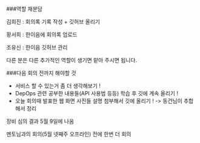 ###역할 재분담

김희진 : 회의록 기록 작성 + 깃허브 올리기

황서희 : 한이음에 회의록 업로드

조유신 : 한이음 깃허브 관리

다른 분은 다른 추가적인 역할이 생기면 맡아 주시면 됩니다.


###다음 회의 전까지 해야할 것

- 서비스 할 수 있는거 좀 더 생각해보기 !
- DepOps 관련 공부한 내용들(API 사용법 등등) 학습 후 깃에 계속 올리기 !
- 오늘 회의때 발표한 웹 화면 사진들 설명 첨부해서 깃에 올리기 ! -> 동건님이 추합해서 정리

장비 심의 결과 5월 9일에 나옴

멘토님과의 회의(5월 넷째주 오프라인) 전에 한번 더 회의
